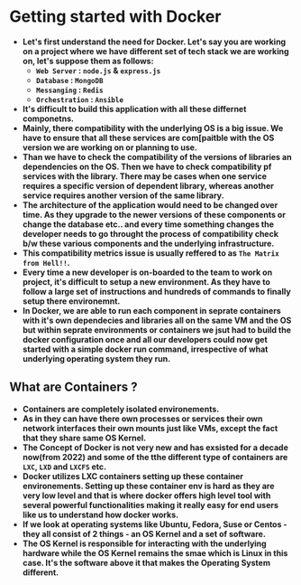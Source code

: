 # Getting started with Docker

<p align="justify">
<strong>

- Let's first understand the need for Docker. Let's say you are working on a project where we have different set of tech stack we are working on, let's suppose them as follows:
  - `Web Server` : `node.js` & `express.js`
  - `Database` : `MongoDB`
  - `Messanging` : `Redis`
  - `Orchestration` : `Ansible`
- It's difficult to build this application with all these differnet componetns.
- Mainly, there compatibility with the underlying OS is a big issue. We have to ensure that all these services are com[paitble with the OS version we are working on or planning to use.
- Than we have to check the compatibility of the versions of libraries an dependencies on the OS. Then we have to check compatibility pf services with the library. There may be cases when one service requires a specific version of dependent library, whereas another service requires another version of the same library.
- The architecture of the application would need to be changed over time. As they upgrade to the newer versions of these components or change the database etc.. and every time something changes the developer needs to go throught the process of compatibility check b/w these various components and the underlying infrastructure. 
- This compatibility metrics issue is usually reffered to as `The Matrix from Hell!!`.
- Every time a new developer is on-boarded to the team to work on project, it's difficult to setup a new environment. As they have to follow a large set of instructions and hundreds of commands to finally setup there environemnt.
- In Docker, we are able to run each component in seprate containers with it's own dependecies and libraries all on the same VM and the OS but within seprate environments or containers we jsut had to build the docker configuration once and all our developers could now get started with a simple docker run command, irrespective of what underlying operating system they run.

## What are Containers ?

- Containers are completely isolated environements.
- As in they can have there own processes or services their own network interfaces their own mounts just like VMs, except the fact that they share same OS Kernel.
- The Concept of Docker is not very new and has exsisted for a decade now(from 2022) and some of the tthe different type of containers are `LXC`, `LXD` and `LXCFS` etc.
- Docker utilizes LXC containers setting up these container environements. Setting up these container env is hard as they are very low level and that is where docker offers high level tool with several powerful functionalities making it really easy for end users like us to understand how docker works.
- If we look at operating systems like Ubuntu, Fedora, Suse or Centos - they all consist of 2 things - an OS Kernel and a set of software.
- The OS Kernel is responsible for interacting with the underlying hardware while the OS Kernel remains the smae which is Linux in this case. It's the software above it that makes the Operating System different.

</strong>
</p>
